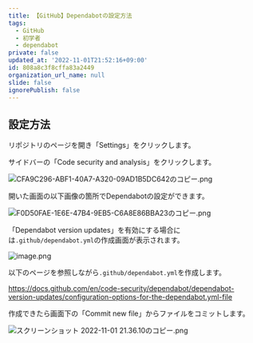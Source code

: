 ```yaml
---
title: 【GitHub】Dependabotの設定方法
tags:
  - GitHub
  - 初学者
  - dependabot
private: false
updated_at: '2022-11-01T21:52:16+09:00'
id: 808a8c3f8cffa83a2449
organization_url_name: null
slide: false
ignorePublish: false
---
```

## 設定方法

リポジトリのページを開き「Settings」をクリックします。  

サイドバーの「Code security and analysis」をクリックします。  

![CFA9C296-ABF1-40A7-A320-09AD1B5DC642のコピー.png](https://qiita-image-store.s3.ap-northeast-1.amazonaws.com/0/2342443/726cb33d-1d9f-b398-7cda-4be692fef0e6.png)

開いた画面の以下画像の箇所でDependabotの設定ができます。

![F0D50FAE-1E6E-47B4-9EB5-C6A8E86BBA23のコピー.png](https://qiita-image-store.s3.ap-northeast-1.amazonaws.com/0/2342443/8893dac0-0c1a-9d53-2154-aa74b96d5f02.png)

「Dependabot version updates」を有効にする場合には`.github/dependabot.yml`の作成画面が表示されます。  

![image.png](https://qiita-image-store.s3.ap-northeast-1.amazonaws.com/0/2342443/99e2282e-fc19-8f79-a413-fce29250c3e5.png)

以下のページを参照しながら`.github/dependabot.yml`を作成します。  

https://docs.github.com/en/code-security/dependabot/dependabot-version-updates/configuration-options-for-the-dependabot.yml-file

作成できたら画面下の「Commit new file」からファイルをコミットします。  

![スクリーンショット 2022-11-01 21.36.10のコピー.png](https://qiita-image-store.s3.ap-northeast-1.amazonaws.com/0/2342443/b093f260-368c-19a2-b151-beb15efbbf3e.png)

